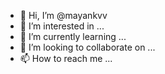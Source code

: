 - 👋 Hi, I’m @mayankvv
- 👀 I’m interested in ...
- 🌱 I’m currently learning ...
- 💞️ I’m looking to collaborate on ...
- 📫 How to reach me ...

<!---
mayankvv/mayankvv is a ✨ special ✨ repository because its `README.md` (this file) appears on your GitHub profile.
You can click the Preview link to take a look at your changes.
--->
